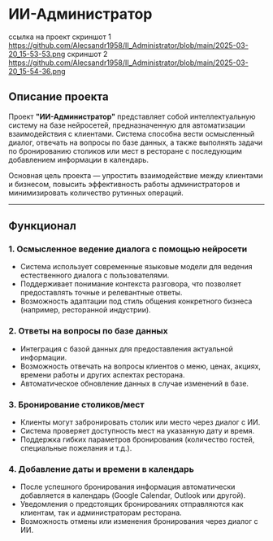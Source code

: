 # ИИ-Администратор

ссылка на проект
скриншот 1 https://github.com/Alecsandr1958/II_Administrator/blob/main/2025-03-20_15-53-53.png
скриншот 2 https://github.com/Alecsandr1958/II_Administrator/blob/main/2025-03-20_15-54-36.png


## Описание проекта

Проект **"ИИ-Администратор"** представляет собой интеллектуальную систему на базе нейросетей, предназначенную для автоматизации взаимодействия с клиентами. Система способна вести осмысленный диалог, отвечать на вопросы по базе данных, а также выполнять задачи по бронированию столиков или мест в ресторане с последующим добавлением информации в календарь.

Основная цель проекта — упростить взаимодействие между клиентами и бизнесом, повысить эффективность работы администраторов и минимизировать количество рутинных операций.

---

## Функционал

### 1. Осмысленное ведение диалога с помощью нейросети
- Система использует современные языковые модели для ведения естественного диалога с пользователями.
- Поддерживает понимание контекста разговора, что позволяет предоставлять точные и релевантные ответы.
- Возможность адаптации под стиль общения конкретного бизнеса (например, ресторанной индустрии).

### 2. Ответы на вопросы по базе данных
- Интеграция с базой данных для предоставления актуальной информации.
- Возможность отвечать на вопросы клиентов о меню, ценах, акциях, времени работы и других аспектах ресторана.
- Автоматическое обновление данных в случае изменений в базе.

### 3. Бронирование столиков/мест
- Клиенты могут забронировать столик или место через диалог с ИИ.
- Система проверяет доступность мест на указанную дату и время.
- Поддержка гибких параметров бронирования (количество гостей, специальные пожелания и т.д.).

### 4. Добавление даты и времени в календарь
- После успешного бронирования информация автоматически добавляется в календарь (Google Calendar, Outlook или другой).
- Уведомления о предстоящих бронированиях отправляются как клиентам, так и администраторам ресторана.
- Возможность отмены или изменения бронирования через диалог с ИИ.
